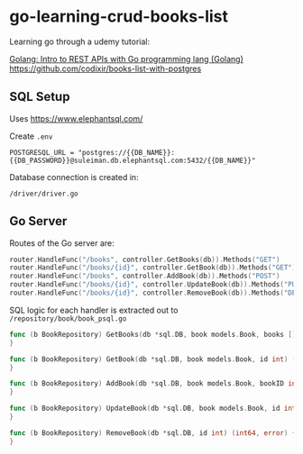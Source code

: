 # go-learning-crud-books-list

Learning go through a udemy tutorial:

[Golang: Intro to REST APIs with Go programming lang (Golang)](https://www.udemy.com/course/build-a-restful-api-with-golang-go-programming-language/)
https://github.com/codixir/books-list-with-postgres

## SQL Setup

Uses https://www.elephantsql.com/

Create `.env`

```
POSTGRESQL_URL = "postgres://{{DB_NAME}}:{{DB_PASSWORD}}@suleiman.db.elephantsql.com:5432/{{DB_NAME}}"
```

Database connection is created in:

`/driver/driver.go`

## Go Server

Routes of the Go server are:

```go
router.HandleFunc("/books", controller.GetBooks(db)).Methods("GET")
router.HandleFunc("/books/{id}", controller.GetBook(db)).Methods("GET")
router.HandleFunc("/books", controller.AddBook(db)).Methods("POST")
router.HandleFunc("/books/{id}", controller.UpdateBook(db)).Methods("PUT")
router.HandleFunc("/books/{id}", controller.RemoveBook(db)).Methods("DELETE")
```

SQL logic for each handler is extracted out to `/repository/book/book_psql.go`

```go
func (b BookRepository) GetBooks(db *sql.DB, book models.Book, books []models.Book) ([]models.Book, error) {
}

func (b BookRepository) GetBook(db *sql.DB, book models.Book, id int) (models.Book, error) {
}

func (b BookRepository) AddBook(db *sql.DB, book models.Book, bookID int) (int, error) {
}

func (b BookRepository) UpdateBook(db *sql.DB, book models.Book, id int) (int64, error) {
}

func (b BookRepository) RemoveBook(db *sql.DB, id int) (int64, error) {
}
```
